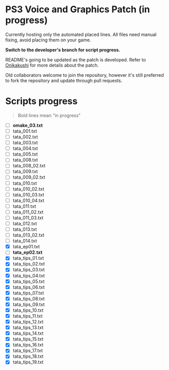 # PS3 Voice and Graphics Patch (in progress)

Currently hosting only the automated placed lines. All files need manual fixing, avoid placing them on your game.

**Switch to the developer's branch for script progress.**


README's going to be updated as the patch is developed. Refer to [Onikakushi](https://github.com/higurashi-mod/onikakushi) for more details about the patch.

Old collaborators welcome to join the repository, however it's still preferred to fork the repository and update through pull requests.

# Scripts progress

>Bold lines mean "in progress"

- [ ] **omake_03.txt**
- [ ] tata_001.txt
- [ ] tata_002.txt
- [ ] tata_003.txt
- [ ] tata_004.txt
- [ ] tata_005.txt
- [ ] tata_008.txt
- [ ] tata_008_02.txt
- [ ] tata_009.txt
- [ ] tata_009_02.txt
- [ ] tata_010.txt   
- [ ] tata_010_02.txt
- [ ] tata_010_03.txt
- [ ] tata_010_04.txt
- [ ] tata_011.txt   
- [ ] tata_011_02.txt
- [ ] tata_011_03.txt
- [ ] tata_012.txt   
- [ ] tata_013.txt   
- [ ] tata_013_02.txt
- [ ] tata_014.txt    
- [x] tata_ep01.txt   
- [ ] **tata_ep02.txt**   
- [x] tata_tips_01.txt
- [x] tata_tips_02.txt
- [x] tata_tips_03.txt
- [x] tata_tips_04.txt
- [x] tata_tips_05.txt
- [x] tata_tips_06.txt
- [x] tata_tips_07.txt
- [x] tata_tips_08.txt
- [x] tata_tips_09.txt
- [x] tata_tips_10.txt
- [x] tata_tips_11.txt
- [x] tata_tips_12.txt
- [x] tata_tips_13.txt
- [x] tata_tips_14.txt
- [x] tata_tips_15.txt
- [x] tata_tips_16.txt
- [x] tata_tips_17.txt
- [x] tata_tips_18.txt
- [x] tata_tips_19.txt